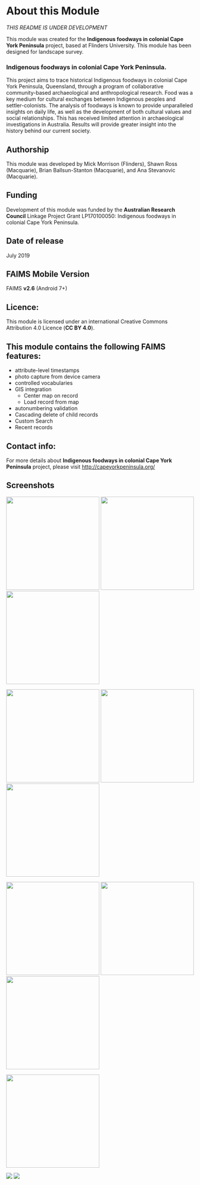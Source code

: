 # About this Module

*THIS README IS UNDER DEVELOPMENT*

This module was created for the **Indigenous foodways in colonial Cape York Peninsula** project, based at Flinders University. This module has been designed for landscape survey. 

### Indigenous foodways in colonial Cape York Peninsula. 

This project aims to trace historical Indigenous foodways in colonial Cape York Peninsula, Queensland, through a program of collaborative community-based archaeological and anthropological research. Food was a key medium for cultural exchanges between Indigenous peoples and settler-colonists. The analysis of foodways is known to provide unparalleled insights on daily life, as well as the development of both cultural values and social relationships. This has received limited attention in archaeological investigations in Australia. Results will provide greater insight into the history behind our current society.


## Authorship

This module was developed by Mick Morrison (Flinders), Shawn Ross (Macquarie), Brian Ballsun-Stanton (Macquarie), and Ana Stevanovic (Macquarie).

## Funding

Development of this module was funded by the **Australian Research Council** Linkage Project Grant LP170100050: Indigenous foodways in colonial Cape York Peninsula. 

## Date of release
July 2019

## FAIMS Mobile Version
FAIMS **v2.6** (Android 7+)

## Licence:
This module is licensed under an international Creative Commons Attribution 4.0 Licence (**CC BY 4.0**).


## This module contains the following FAIMS features: 
* attribute-level timestamps
* photo capture from device camera
* controlled vocabularies
* GIS integration
    - Center map on record
    - Load record from map
* autonumbering validation
* Cascading delete of child records
* Custom Search
* Recent records

## Contact info:

For more details about **Indigenous foodways in colonial Cape York Peninsula** project, please visit http://capeyorkpeninsula.org/

## Screenshots
<p align="left">
<img src="Screenshots/Screenshot_20190509-170530.png" width="250"/>
<img src="Screenshots/Screenshot_20190509-170534.png" width="250"/>
<img src="Screenshots/Screenshot_20190509-170602.png" width="250"/>
    </p>
<p align="left">
<img src="Screenshots/Screenshot_20190509-170957.png" width="250"/>
<img src="Screenshots/Screenshot_20190509-171006.png" width="250"/>
<img src="Screenshots/Screenshot_20190509-171246.png" width="250"/>
    </p>
<p align="left">
<img src="Screenshots/Screenshot_20190509-171250.png" width="250"/>
<img src="Screenshots/Screenshot_20190509-171303.png" width="250"/>
<img src="Screenshots/Screenshot_20190509-171309.png" width="250"/>
    </p>
<p align="left">
<img src="Screenshots/Screenshot_20190509-171313.png" width="250"/>
    </p>
<img src="Screenshots/Screenshot%20from%202019-05-09%2016-09-03.png"/>
<img src="Screenshots/Screenshot%20from%202019-05-09%2016-09-12.png"/>

